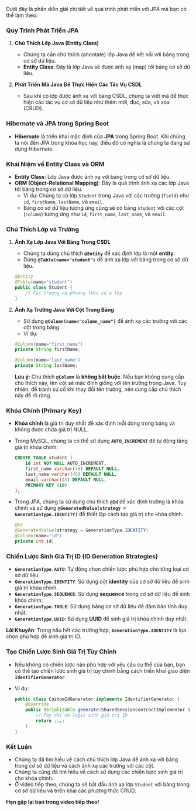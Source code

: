 Dưới đây là phần diễn giải chi tiết về quá trình phát triển với JPA mà bạn có thể làm theo:

### **Quy Trình Phát Triển JPA**
1. **Chú Thích Lớp Java (Entity Class)**
   - Chúng ta cần chú thích (annotate) lớp Java để kết nối với bảng trong cơ sở dữ liệu.
   - **Entity Class**: Đây là lớp Java sẽ được ánh xạ (map) tới bảng cơ sở dữ liệu.

2. **Phát Triển Mã Java Để Thực Hiện Các Tác Vụ CSDL**
   - Sau khi có lớp được ánh xạ với bảng CSDL, chúng ta viết mã để thực hiện các tác vụ cơ sở dữ liệu như thêm mới, đọc, sửa, và xóa (CRUD).
   
### **Hibernate và JPA trong Spring Boot**
- **Hibernate** là triển khai mặc định của **JPA** trong Spring Boot. Khi chúng ta nói đến JPA trong khóa học này, điều đó có nghĩa là chúng ta đang sử dụng Hibernate.

### **Khái Niệm về Entity Class và ORM**
- **Entity Class**: Lớp Java được ánh xạ với bảng trong cơ sở dữ liệu.
- **ORM (Object-Relational Mapping)**: Đây là quá trình ánh xạ các lớp Java tới bảng trong cơ sở dữ liệu.
  - Ví dụ: Chúng ta có lớp `Student` trong Java với các trường (`field`) như `id`, `firstName`, `lastName`, và `email`.
  - Bảng cơ sở dữ liệu tương ứng cũng sẽ có bảng `student` với các cột (`column`) tương ứng như `id`, `first_name`, `last_name`, và `email`.
  
### **Chú Thích Lớp và Trường**
1. **Ánh Xạ Lớp Java Với Bảng Trong CSDL**
   - Chúng ta dùng chú thích **`@Entity`** để xác định lớp là một **entity**.
   - Dùng **`@Table(name="student")`** để ánh xạ lớp với bảng trong cơ sở dữ liệu.

   ```java
   @Entity
   @Table(name="student")
   public class Student {
       // Các trường và phương thức của lớp
   }
   ```

2. **Ánh Xạ Trường Java Với Cột Trong Bảng**
   - Sử dụng **`@Column(name="column_name")`** để ánh xạ các trường với các cột trong bảng.
   - Ví dụ:

   ```java
   @Column(name="first_name")
   private String firstName;

   @Column(name="last_name")
   private String lastName;
   ```
   
   **Lưu ý**: Chú thích **`@Column`** là **không bắt buộc**. Nếu bạn không cung cấp chú thích này, tên cột sẽ mặc định giống với tên trường trong Java. Tuy nhiên, để tránh sự cố khi thay đổi tên trường, nên cung cấp chú thích này để rõ ràng.

### **Khóa Chính (Primary Key)**
- **Khóa chính** là giá trị duy nhất để xác định mỗi dòng trong bảng và không được chứa giá trị NULL.
- Trong MySQL, chúng ta có thể sử dụng **`AUTO_INCREMENT`** để tự động tăng giá trị khóa chính:

  ```sql
  CREATE TABLE student (
      id int NOT NULL AUTO_INCREMENT,
      first_name varchar(45) DEFAULT NULL,
      last_name varchar(45) DEFAULT NULL,
      email varchar(45) DEFAULT NULL,
      PRIMARY KEY (id)
  );
  ```
  
- Trong JPA, chúng ta sử dụng chú thích **`@Id`** để xác định trường là khóa chính và sử dụng **`@GeneratedValue(strategy = GenerationType.IDENTITY)`** để thiết lập cách tạo giá trị cho khóa chính.

  ```java
  @Id
  @GeneratedValue(strategy = GenerationType.IDENTITY)
  @Column(name="id")
  private int id;
  ```

### **Chiến Lược Sinh Giá Trị ID (ID Generation Strategies)**
- **`GenerationType.AUTO`**: Tự động chọn chiến lược phù hợp cho từng loại cơ sở dữ liệu.
- **`GenerationType.IDENTITY`**: Sử dụng cột **identity** của cơ sở dữ liệu để sinh giá trị khóa chính.
- **`GenerationType.SEQUENCE`**: Sử dụng **sequence** trong cơ sở dữ liệu để sinh khóa chính.
- **`GenerationType.TABLE`**: Sử dụng bảng cơ sở dữ liệu để đảm bảo tính duy nhất.
- **`GenerationType.UUID`**: Sử dụng **UUID** để sinh giá trị khóa chính duy nhất.

**Lời Khuyên**: Trong hầu hết các trường hợp, **`GenerationType.IDENTITY`** là lựa chọn phù hợp để sinh giá trị ID.

### **Tạo Chiến Lược Sinh Giá Trị Tùy Chỉnh**
- Nếu không có chiến lược nào phù hợp với yêu cầu cụ thể của bạn, bạn có thể tạo chiến lược sinh giá trị tùy chỉnh bằng cách triển khai giao diện **`IdentifierGenerator`**.
- Ví dụ:

  ```java
  public class CustomIdGenerator implements IdentifierGenerator {
      @Override
      public Serializable generate(SharedSessionContractImplementor session, Object object) {
          // Tùy chỉnh logic sinh giá trị ID
          return ...;
      }
  }
  ```

### **Kết Luận**
- Chúng ta đã tìm hiểu về cách chú thích lớp Java để ánh xạ với bảng trong cơ sở dữ liệu và cách ánh xạ các trường với các cột.
- Chúng ta cũng đã tìm hiểu về cách sử dụng các chiến lược sinh giá trị cho khóa chính.
- Ở video tiếp theo, chúng ta sẽ bắt đầu ánh xạ lớp `Student` với bảng trong cơ sở dữ liệu và triển khai các phương thức CRUD.

**Hẹn gặp lại bạn trong video tiếp theo!**
